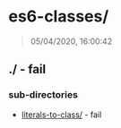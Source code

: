 # es6-classes/

> 05/04/2020, 16:00:42 

## ./ - fail


### sub-directories

* [literals-to-class/](./literals-to-class/REVIEW.md) - fail

